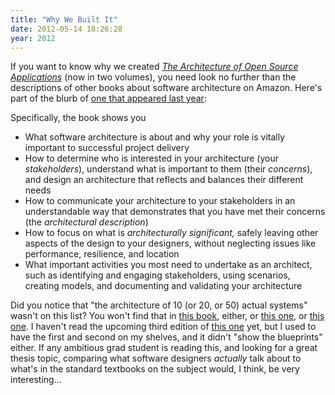 ```yaml
---
title: "Why We Built It"
date: 2012-05-14 18:26:28
year: 2012
---
```

If you want to know why we created <a href="http://aosabook.org"><em>The Architecture of Open Source Applications</em></a> (now in two volumes), you need look no further than the descriptions of other books about software architecture on Amazon. Here's part of the blurb of <a href="http://www.amazon.com/gp/product/032171833X/">one that appeared last year</a>:

Specifically, the book shows you
<ul>
	<li>What software architecture is about and why your role is vitally important to successful project delivery</li>
	<li>How to determine who is interested in your architecture (your <em>stakeholders</em>), understand what is important to them (their <em>concerns</em>), and design an architecture that reflects and balances their different needs</li>
	<li>How to communicate your architecture to your stakeholders in an understandable way that demonstrates that you have met their concerns (the <em>architectural description</em>)</li>
	<li>How to focus on what is <em>architecturally significant,</em> safely leaving other aspects of the design to your designers, without neglecting issues like performance, resilience, and location</li>
	<li>What important activities you most need to undertake as an architect, such as identifying and engaging stakeholders, using scenarios, creating models, and documenting and validating your architecture</li>
</ul>
Did you notice that "the architecture of 10 (or 20, or 50) actual systems" wasn't on this list?  You won't find that in <a href="http://www.amazon.com/Software-Architecture-Foundations-Theory-Practice/dp/0470167742/">this book</a>, either, or <a href="http://www.amazon.com/Just-Enough-Software-Architecture-Risk-Driven/dp/0984618104/">this one</a>, or <a href="http://www.amazon.com/Lean-Architecture-Agile-Software-Development/dp/0470684208/">this one</a>. I haven't read the upcoming third edition of <a href="http://www.amazon.com/Software-Architecture-Practice-3rd-Bass/dp/0321815734/">this one</a> yet, but I used to have the first and second on my shelves, and it didn't "show the blueprints" either. If any ambitious grad student is reading this, and looking for a great thesis topic, comparing what software designers <em>actually</em> talk about to what's in the standard textbooks on the subject would, I think, be very interesting...
